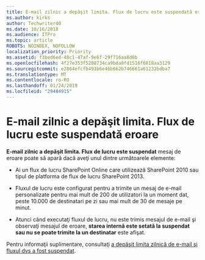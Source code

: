 ```yaml
---
title: E-mail zilnic a depăşit limita. Flux de lucru este suspendată eroare
ms.author: kirks
author: Techwriter40
ms.date: 10/16/2018
ms.audience: ITPro
ms.topic: article
ROBOTS: NOINDEX, NOFOLLOW
localization_priority: Priority
ms.assetid: f3bed6ed-48c1-47af-9e6f-29f716aa8d6b
ms.openlocfilehash: 4f27e353f5208734ca9bda8fd1516f6818aa3129
ms.sourcegitcommit: e2864efcfb493b6e46b662b746661a61232bdba7
ms.translationtype: MT
ms.contentlocale: ro-RO
ms.lasthandoff: 01/24/2019
ms.locfileid: "29484915"
---
```

# <a name="daily-email-limit-exceeded-workflow-is-suspended-error"></a>E-mail zilnic a depăşit limita. Flux de lucru este suspendată eroare

 **E-mail zilnic a depăşit limita. Flux de lucru este suspendat** mesaj de eroare poate să apară dacă aveţi unul dintre următoarele elemente: 
  
- Ai un flux de lucru SharePoint Online care utilizează SharePoint 2010 sau tipul de platforma de flux de lucru SharePoint 2013.
    
- Fluxul de lucru este configurat pentru a trimite un mesaj de e-mail personalizate pentru mai mult de 200 de utilizatori la un moment dat, peste 10.000 de destinatari pe zi sau mai mult de 30 de mesaje pe minut.
    
- Atunci când executaţi fluxul de lucru, nu este trimis mesajul de e-mail şi observaţi mesajul de eroare, **starea internă este setată la suspendat sau nu se poate trimite la un destinatar** este afişat. 
    
Pentru informaţii suplimentare, consultaţi [a depăşit limita zilnică de e-mail şi fluxul dvs a fost suspendat](https://go.microsoft.com/fwlink/?Linkid=2031137).
  

